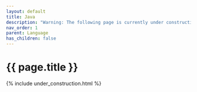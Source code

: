 ```yaml
---
layout: default
title: Java
description: "Warning: The following page is currently under construction, find more about the details in future patches, or if you choose to add in the article see info on the bottom of the page."
nav_order: 1
parent: Language
has_children: false
---
```


{{ page.title }}
======================

{% include under_construction.html %}

<br>

<br>